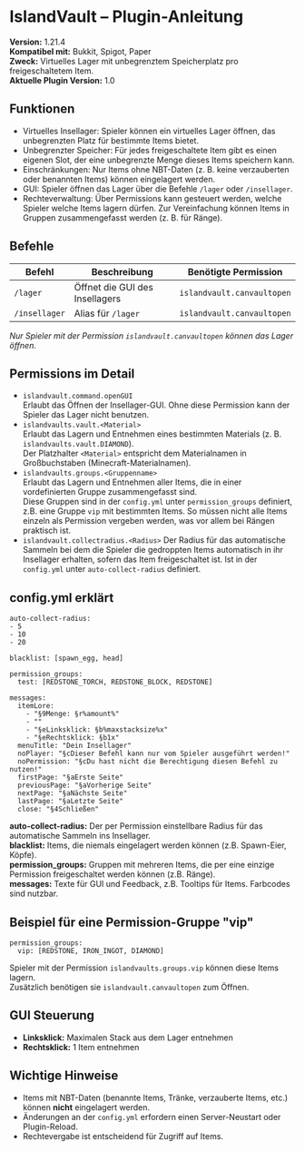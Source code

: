 # IslandVault – Plugin-Anleitung

**Version:** 1.21.4\
**Kompatibel mit:** Bukkit, Spigot, Paper\
**Zweck:** Virtuelles Lager mit unbegrenztem Speicherplatz pro freigeschaltetem Item.\
**Aktuelle Plugin Version:** 1.0

## Funktionen

*   Virtuelles Insellager: Spieler können ein virtuelles Lager öffnen, das unbegrenzten Platz für bestimmte Items bietet.
*   Unbegrenzter Speicher: Für jedes freigeschaltete Item gibt es einen eigenen Slot, der eine unbegrenzte Menge dieses Items speichern kann.
*   Einschränkungen: Nur Items ohne NBT-Daten (z. B. keine verzauberten oder benannten Items) können eingelagert werden.
*   GUI: Spieler öffnen das Lager über die Befehle `/lager` oder `/insellager`.
*   Rechteverwaltung: Über Permissions kann gesteuert werden, welche Spieler welche Items lagern dürfen. Zur Vereinfachung können Items in Gruppen zusammengefasst werden (z. B. für Ränge).

## Befehle

| Befehl | Beschreibung | Benötigte Permission |
| --- | --- | --- |
| `/lager` | Öffnet die GUI des Insellagers | `islandvault.canvaultopen` |
| `/insellager` | Alias für `/lager` | `islandvault.canvaultopen` |

_Nur Spieler mit der Permission `islandvault.canvaultopen` können das Lager öffnen._

## Permissions im Detail

*   `islandvault.command.openGUI`  
    Erlaubt das Öffnen der Insellager-GUI. Ohne diese Permission kann der Spieler das Lager nicht benutzen.
*   `islandvaults.vault.<Material>`  
    Erlaubt das Lagern und Entnehmen eines bestimmten Materials (z. B. `islandvaults.vault.DIAMOND`).  
    Der Platzhalter `<Material>` entspricht dem Materialnamen in Großbuchstaben (Minecraft-Materialnamen).
*   `islandvaults.groups.<Gruppenname>`  
    Erlaubt das Lagern und Entnehmen aller Items, die in einer vordefinierten Gruppe zusammengefasst sind.  
    Diese Gruppen sind in der `config.yml` unter `permission_groups` definiert, z.B. eine Gruppe `vip` mit bestimmten Items. So müssen nicht alle Items einzeln als Permission vergeben werden, was vor allem bei Rängen praktisch ist.
*   `islandvault.collectradius.<Radius>` Der Radius für das automatische Sammeln bei dem die Spieler die gedroppten Items automatisch in ihr Insellager erhalten, sofern das Item freigeschaltet ist. Ist in der `config.yml` unter `auto-collect-radius` definiert.
## config.yml erklärt

```
auto-collect-radius:
- 5
- 10
- 20

blacklist: [spawn_egg, head]

permission_groups:
  test: [REDSTONE_TORCH, REDSTONE_BLOCK, REDSTONE]

messages:
  itemLore:
    - "§9Menge: §r%amount%"
    - ""
    - "§eLinksklick: §b%maxstacksize%x"
    - "§eRechtsklick: §b1x"
  menuTitle: "Dein Insellager"
  noPlayer: "§cDieser Befehl kann nur vom Spieler ausgeführt werden!"
  noPermission: "§cDu hast nicht die Berechtigung diesen Befehl zu nutzen!"
  firstPage: "§aErste Seite"
  previousPage: "§aVorherige Seite"
  nextPage: "§aNächste Seite"
  lastPage: "§aLetzte Seite"
  close: "§4Schließen"
```

**auto-collect-radius:** Der per Permission einstellbare Radius für das automatische Sammeln ins Insellager.\
**blacklist:** Items, die niemals eingelagert werden können (z.B. Spawn-Eier, Köpfe).  
**permission\_groups:** Gruppen mit mehreren Items, die per eine einzige Permission freigeschaltet werden können (z.B. Ränge).  
**messages:** Texte für GUI und Feedback, z.B. Tooltips für Items. Farbcodes sind nutzbar.

## Beispiel für eine Permission-Gruppe "vip"

```
permission_groups:
  vip: [REDSTONE, IRON_INGOT, DIAMOND]
```

Spieler mit der Permission `islandvaults.groups.vip` können diese Items lagern.  
Zusätzlich benötigen sie `islandvault.canvaultopen` zum Öffnen.

## GUI Steuerung

*   **Linksklick:** Maximalen Stack aus dem Lager entnehmen
*   **Rechtsklick:** 1 Item entnehmen

## Wichtige Hinweise

*   Items mit NBT-Daten (benannte Items, Tränke, verzauberte Items, etc.) können **nicht** eingelagert werden.
*   Änderungen an der `config.yml` erfordern einen Server-Neustart oder Plugin-Reload.
*   Rechtevergabe ist entscheidend für Zugriff auf Items.
